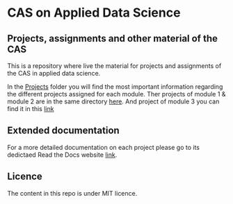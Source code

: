 # CAS on Applied Data Science

## Projects, assignments and other material of the CAS

This is a repository where live the material for projects and assignments of the CAS in applied data science.

In the [Projects][proj_link] folder you will find the most important information regarding the different projects assigned for each module.
Ther projects of module 1 & module 2 are in the same directory [here][M1&M2_proj_link].
And project of module 3 you can find it in this [link][M3_proj_link]

## Extended documentation

For a more detailed documentation on each project please go to its dedictaed Read the Docs website [link][Read_the_docs_link].

## Licence

The content in this repo is under MIT licence.

[proj_link]: <https://github.com/rjlopez2/ADS_CAS_Bern_2020/tree/main/Projects>
[M1&M2_proj_link]: <https://github.com/rjlopez2/ADS_CAS_Bern_2020/tree/main/Projects/M1%20and%20M2>
[M3_proj_link]: <https://github.com/rjlopez2/ADS_CAS_Bern_2020/tree/main/Projects/M3/new_project>
[Read_the_docs_link]: <https://ads-cas-bern-2020.readthedocs.io/en/latest/index.html>
